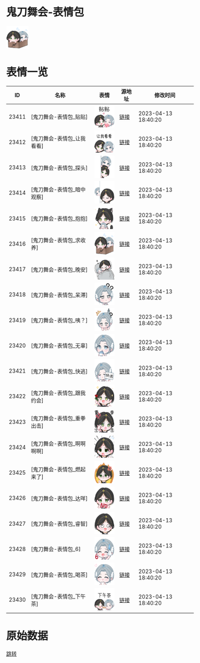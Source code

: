 # 鬼刀舞会-表情包

<img src="./cover.png" height="60" alt="cover" />

# 表情一览

|ID|名称|表情|源地址|修改时间|
|----|----|----|----|----|
|23411|[鬼刀舞会-表情包_贴贴]|<img src="./pic/023411_%5B鬼刀舞会-表情包_贴贴%5D.png" height="60" alt="贴贴"/>|[链接](https://i0.hdslb.com/bfs/garb/ef6e6a8326f69427245e61b35779cfec9191c5dd.png)|2023-04-13 18:40:20|
|23412|[鬼刀舞会-表情包_让我看看]|<img src="./pic/023412_%5B鬼刀舞会-表情包_让我看看%5D.png" height="60" alt="让我看看"/>|[链接](https://i0.hdslb.com/bfs/garb/ada0f1693ff48c483249a48b82939695325e979f.png)|2023-04-13 18:40:20|
|23413|[鬼刀舞会-表情包_探头]|<img src="./pic/023413_%5B鬼刀舞会-表情包_探头%5D.png" height="60" alt="探头"/>|[链接](https://i0.hdslb.com/bfs/garb/0a2646e66854b246a6de174b5a303a73361b184c.png)|2023-04-13 18:40:20|
|23414|[鬼刀舞会-表情包_暗中观察]|<img src="./pic/023414_%5B鬼刀舞会-表情包_暗中观察%5D.png" height="60" alt="暗中观察"/>|[链接](https://i0.hdslb.com/bfs/garb/35070da75d2fdbd9c1df3a5766b312151a3d9f82.png)|2023-04-13 18:40:20|
|23415|[鬼刀舞会-表情包_抱抱]|<img src="./pic/023415_%5B鬼刀舞会-表情包_抱抱%5D.png" height="60" alt="抱抱"/>|[链接](https://i0.hdslb.com/bfs/garb/374135ae329fa963e13011bdccd7cf53a29bf084.png)|2023-04-13 18:40:20|
|23416|[鬼刀舞会-表情包_求收养]|<img src="./pic/023416_%5B鬼刀舞会-表情包_求收养%5D.png" height="60" alt="求收养"/>|[链接](https://i0.hdslb.com/bfs/garb/fd1c4a2374a3c95a29f36498c44ecb988dcc9631.png)|2023-04-13 18:40:20|
|23417|[鬼刀舞会-表情包_晚安]|<img src="./pic/023417_%5B鬼刀舞会-表情包_晚安%5D.png" height="60" alt="晚安"/>|[链接](https://i0.hdslb.com/bfs/garb/f3aa6915a1b97b647a3d7f4ff58aeabe8858c974.png)|2023-04-13 18:40:20|
|23418|[鬼刀舞会-表情包_呆滞]|<img src="./pic/023418_%5B鬼刀舞会-表情包_呆滞%5D.png" height="60" alt="呆滞"/>|[链接](https://i0.hdslb.com/bfs/garb/ce5d34f627768cb515c56ec2099c31e3e81c3631.png)|2023-04-13 18:40:20|
|23419|[鬼刀舞会-表情包_咦？]|<img src="./pic/023419_%5B鬼刀舞会-表情包_咦？%5D.png" height="60" alt="咦？"/>|[链接](https://i0.hdslb.com/bfs/garb/bb5a0eeec88695b7acf59eace56c3f30bedcf9bd.png)|2023-04-13 18:40:20|
|23420|[鬼刀舞会-表情包_无辜]|<img src="./pic/023420_%5B鬼刀舞会-表情包_无辜%5D.png" height="60" alt="无辜"/>|[链接](https://i0.hdslb.com/bfs/garb/7092c9a49573256fae99f7cc4392f3c252e1c0f5.png)|2023-04-13 18:40:20|
|23421|[鬼刀舞会-表情包_快逃]|<img src="./pic/023421_%5B鬼刀舞会-表情包_快逃%5D.png" height="60" alt="快逃"/>|[链接](https://i0.hdslb.com/bfs/garb/a972699de3fb0e7f09ab585738d3fe596dd40dcf.png)|2023-04-13 18:40:20|
|23422|[鬼刀舞会-表情包_跟我约会]|<img src="./pic/023422_%5B鬼刀舞会-表情包_跟我约会%5D.png" height="60" alt="跟我约会"/>|[链接](https://i0.hdslb.com/bfs/garb/f7239ecbf1b8e2379882d571cd82d7330fab49cd.png)|2023-04-13 18:40:20|
|23423|[鬼刀舞会-表情包_重拳出击]|<img src="./pic/023423_%5B鬼刀舞会-表情包_重拳出击%5D.png" height="60" alt="重拳出击"/>|[链接](https://i0.hdslb.com/bfs/garb/f7b4192734614ee64dac24369f1aa6ea023784ce.png)|2023-04-13 18:40:20|
|23424|[鬼刀舞会-表情包_啊啊啊啊]|<img src="./pic/023424_%5B鬼刀舞会-表情包_啊啊啊啊%5D.png" height="60" alt="啊啊啊啊"/>|[链接](https://i0.hdslb.com/bfs/garb/be91d65f877d613dca64e342cab7db82c1a1f03c.png)|2023-04-13 18:40:20|
|23425|[鬼刀舞会-表情包_燃起来了]|<img src="./pic/023425_%5B鬼刀舞会-表情包_燃起来了%5D.png" height="60" alt="燃起来了"/>|[链接](https://i0.hdslb.com/bfs/garb/0e5765f5a1a85f89170afd70f08bbefc48e8d166.png)|2023-04-13 18:40:20|
|23426|[鬼刀舞会-表情包_达咩]|<img src="./pic/023426_%5B鬼刀舞会-表情包_达咩%5D.png" height="60" alt="达咩"/>|[链接](https://i0.hdslb.com/bfs/garb/da4e2ed2d8b6d532f68513f5fe909e58503205b9.png)|2023-04-13 18:40:20|
|23427|[鬼刀舞会-表情包_睿智]|<img src="./pic/023427_%5B鬼刀舞会-表情包_睿智%5D.png" height="60" alt="睿智"/>|[链接](https://i0.hdslb.com/bfs/garb/b1334eb45eae59c340d72b9b754657398ac8aaf1.png)|2023-04-13 18:40:20|
|23428|[鬼刀舞会-表情包_6]|<img src="./pic/023428_%5B鬼刀舞会-表情包_6%5D.png" height="60" alt="6"/>|[链接](https://i0.hdslb.com/bfs/garb/1844cd7888d7d190ad1bdc319b6f4a0f2d750339.png)|2023-04-13 18:40:20|
|23429|[鬼刀舞会-表情包_喝茶]|<img src="./pic/023429_%5B鬼刀舞会-表情包_喝茶%5D.png" height="60" alt="喝茶"/>|[链接](https://i0.hdslb.com/bfs/garb/9226d740e30670732831cf48eecfaa7a00cf1cfc.png)|2023-04-13 18:40:20|
|23430|[鬼刀舞会-表情包_下午茶]|<img src="./pic/023430_%5B鬼刀舞会-表情包_下午茶%5D.png" height="60" alt="下午茶"/>|[链接](https://i0.hdslb.com/bfs/garb/c6e31a45d7a00119ced0134d594895d678f924af.png)|2023-04-13 18:40:20|

# 原始数据

[跳转](./raw.json)

